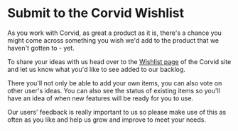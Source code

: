 # Submit to the Corvid Wishlist

As you work with Corvid, as great a product as it is, there's a chance you might come across something you wish we'd add to the product that we haven't gotten to - yet.

To share your ideas with us head over to the [Wishlist page](https://www.wix.com/corvid/wishlist) of the Corvid site and let us know what you'd like to see added to our backlog.

There you'll not only be able to add your own items, you can also vote on other user's ideas. You can also see the status of existing items so you'll have an idea of when new features will be ready for you to use.

Our users' feedback is really important to us so please make use of this as often as you like and help us grow and improve to meet your needs.
